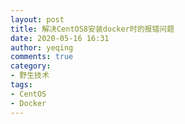 ```yaml
---
layout: post
title: 解决CentOS8安装docker时的报错问题
date: 2020-05-16 16:31
author: yeqing
comments: true
category:
- 野生技术
tags:
- CentOS
- Docker
---
```


